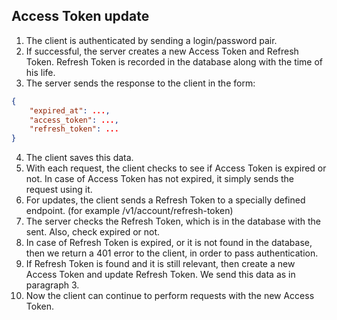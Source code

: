
## Access Token update
1. The client is authenticated by sending a login/password pair.
2. If successful, the server creates a new Access Token and Refresh Token. Refresh Token is recorded in the database along with the time of his life.
3. The server sends the response to the client in the form:
```json
{
    "expired_at": ...,
    "access_token": ...,
    "refresh_token": ...
}
```
4. The client saves this data.
5. With each request, the client checks to see if Access Token is expired or not. In case of Access Token has not expired, it simply sends the request using it.
6. For updates, the client sends a Refresh Token to a specially defined endpoint. (for example /v1/account/refresh-token)
7. The server checks the Refresh Token, which is in the database with the sent. Also, check expired or not.
8. In case of Refresh Token is expired, or it is not found in the database, then we return a 401 error to the client, in order to pass authentication.
9. If Refresh Token is found and it is still relevant, then create a new Access Token and update Refresh Token. We send this data as in paragraph 3.
10. Now the client can continue to perform requests with the new Access Token.
